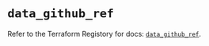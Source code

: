 # `data_github_ref`

Refer to the Terraform Registory for docs: [`data_github_ref`](https://registry.terraform.io/providers/integrations/github/5.42.0/docs/data-sources/ref).

